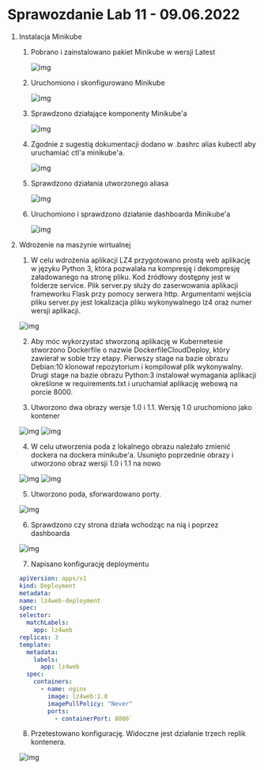 # Sprawozdanie Lab 11 - 09.06.2022

1.  Instalacja Minikube

    1. Pobrano i zainstalowano pakiet Minikube w wersji Latest

       ![img](./screeny/Screenshot_1.png)

    2. Uruchomiono i skonfigurowano Minikube

       ![img](./screeny/Screenshot_2.png)

    3. Sprawdzono działające komponenty Minikube'a

       ![img](./screeny/Screenshot_3.png)

    4. Zgodnie z sugestią dokumentacji dodano w .bashrc alias kubectl aby uruchamiać ctl'a minikube'a.

       ![img](./screeny/Screenshot_4.png)

    5. Sprawdzono działania utworzonego aliasa

       ![img](./screeny/Screenshot_5.png)

    6. Uruchomiono i sprawdzono działanie dashboarda Minikube'a

       ![img](./screeny/Screenshot_6.png)

2.  Wdrożenie na maszynie wirtualnej

    1. W celu wdrożenia aplikacji LZ4 przygotowano prostą web aplikację w języku Python 3, która pozwalała na kompresję i dekompresję załadowanego na stronę pliku. Kod źródłowy dostępny jest w folderze service. Plik server.py służy do zaserwowania aplikacji frameworku Flask przy pomocy serwera http. Argumentami wejścia pliku server.py jest lokalizacja pliku wykonywalnego lz4 oraz numer wersji aplikacji.

    ![img](./screeny/Screenshot_7.png)

    2. Aby móc wykorzystać stworzoną aplikację w Kubernetesie stworzono Dockerfile o nazwie DockerfileCloudDeploy, który zawierał w sobie trzy etapy. Pierwszy stage na bazie obrazu Debian:10 klonował repozytorium i kompilował plik wykonywalny. Drugi stage na bazie obrazu Python:3 instalował wymagania aplikacji określone w requirements.txt i uruchamiał aplikację webową na porcie 8000.

    3. Utworzono dwa obrazy wersje 1.0 i 1.1. Wersję 1.0 uruchomiono jako kontener

    ![img](./screeny/Screenshot_8.png)
    ![img](./screeny/Screenshot_9.png)

    4. W celu utworzenia poda z lokalnego obrazu należało zmienić dockera na dockera minikube'a. Usunięto poprzednie obrazy i utworzono obraz wersji 1.0 i 1.1 na nowo

    ![img](./screeny/Screenshot_10.png)
    ![img](./screeny/Screenshot_11.png)

    5. Utworzono poda, sforwardowano porty.

    ![img](./screeny/Screenshot_12.png)

    6. Sprawdzono czy strona działa wchodząc na nią i poprzez dashboarda

    ![img](./screeny/Screenshot_13.png)

    7. Napisano konfigurację deploymentu

    ```yaml
    apiVersion: apps/v1
    kind: Deployment
    metadata:
    name: lz4web-deployment
    spec:
    selector:
      matchLabels:
        app: lz4web
    replicas: 3
    template:
      metadata:
        labels:
          app: lz4web
      spec:
        containers:
          - name: nginx
            image: lz4web:1.0
            imagePullPolicy: "Never"
            ports:
              - containerPort: 8000`
    ```

    8. Przetestowano konfigurację. Widoczne jest działanie trzech replik kontenera.

    ![img](./screeny/Screenshot_14.png)
